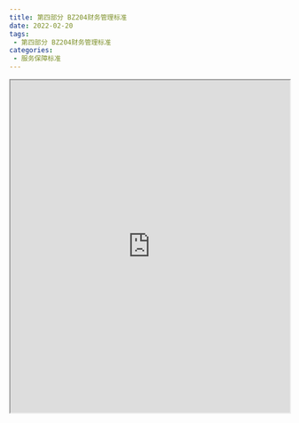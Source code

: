 ```yaml
---
title: 第四部分 BZ204财务管理标准
date: 2022-02-20
tags:
 - 第四部分 BZ204财务管理标准
categories:
 - 服务保障标准
---
```




<iframe src="http://localhost:8080/pdf/web/viewer.html?file=https://vkceyugu.cdn.bspapp.com/VKCEYUGU-f2824a45-8901-4778-8647-e91230414af7/fe7a187d-1bce-4b45-b861-17336bfd39d5.pdf" width="100%" height="600px"></iframe>
